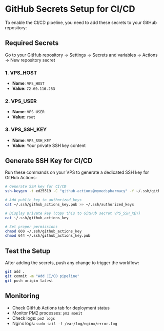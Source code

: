 # GitHub Secrets Setup for CI/CD

To enable the CI/CD pipeline, you need to add these secrets to your GitHub repository:

## Required Secrets

Go to your GitHub repository → Settings → Secrets and variables → Actions → New repository secret

### 1. VPS_HOST
- **Name**: `VPS_HOST`
- **Value**: `72.60.116.253`

### 2. VPS_USER
- **Name**: `VPS_USER`
- **Value**: `root`

### 3. VPS_SSH_KEY
- **Name**: `VPS_SSH_KEY`
- **Value**: Your private SSH key content

## Generate SSH Key for CI/CD

Run these commands on your VPS to generate a dedicated SSH key for GitHub Actions:

```bash
# Generate SSH key for CI/CD
ssh-keygen -t ed25519 -C "github-actions@mymedspharmacy" -f ~/.ssh/github_actions_key -N ""

# Add public key to authorized_keys
cat ~/.ssh/github_actions_key.pub >> ~/.ssh/authorized_keys

# Display private key (copy this to GitHub secret VPS_SSH_KEY)
cat ~/.ssh/github_actions_key

# Set proper permissions
chmod 600 ~/.ssh/github_actions_key
chmod 644 ~/.ssh/github_actions_key.pub
```

## Test the Setup

After adding the secrets, push any change to trigger the workflow:

```bash
git add .
git commit -m "Add CI/CD pipeline"
git push origin latest
```

## Monitoring

- Check GitHub Actions tab for deployment status
- Monitor PM2 processes: `pm2 monit`
- Check logs: `pm2 logs`
- Nginx logs: `sudo tail -f /var/log/nginx/error.log`
